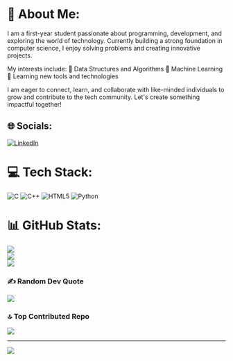 # 💫 About Me:
I am a first-year student passionate about programming, development, and exploring the world of technology. Currently building a strong foundation in computer science, I enjoy solving problems and creating innovative projects.

My interests include:
🔹 Data Structures and Algorithms
🔹 Machine Learning
🔹 Learning new tools and technologies

I am eager to connect, learn, and collaborate with like-minded individuals to grow and contribute to the tech community. Let's create something impactful together!


## 🌐 Socials:
[![LinkedIn](https://img.shields.io/badge/LinkedIn-%230077B5.svg?logo=linkedin&logoColor=white)](https://linkedin.com/in/https://www.linkedin.com/in/jeshika-sharma-5664b1322?utm_source=share&utm_campaign=share_via&utm_content=profile&utm_medium=android_app) 

# 💻 Tech Stack:
![C](https://img.shields.io/badge/c-%2300599C.svg?style=for-the-badge&logo=c&logoColor=white) ![C++](https://img.shields.io/badge/c++-%2300599C.svg?style=for-the-badge&logo=c%2B%2B&logoColor=white) ![HTML5](https://img.shields.io/badge/html5-%23E34F26.svg?style=for-the-badge&logo=html5&logoColor=white) ![Python](https://img.shields.io/badge/python-3670A0?style=for-the-badge&logo=python&logoColor=ffdd54)
# 📊 GitHub Stats:
![](https://github-readme-stats.vercel.app/api?username=Jeshika311&theme=dark&hide_border=false&include_all_commits=true&count_private=true)<br/>
![](https://github-readme-streak-stats.herokuapp.com/?user=Jeshika311&theme=dark&hide_border=false)<br/>
![](https://github-readme-stats.vercel.app/api/top-langs/?username=Jeshika311&theme=dark&hide_border=false&include_all_commits=true&count_private=true&layout=compact)

### ✍️ Random Dev Quote
![](https://quotes-github-readme.vercel.app/api?type=horizontal&theme=radical)

### 🔝 Top Contributed Repo
![](https://github-contributor-stats.vercel.app/api?username=Jeshika311&limit=5&theme=dark&combine_all_yearly_contributions=true)

---
[![](https://visitcount.itsvg.in/api?id=Jeshika311&icon=0&color=0)](https://visitcount.itsvg.in)

<!-- Proudly created with GPRM ( https://gprm.itsvg.in ) -->
